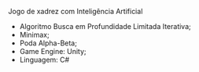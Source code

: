 Jogo de xadrez com Inteligência Artificial
- Algoritmo Busca em Profundidade Limitada Iterativa;
- Minimax;
- Poda Alpha-Beta;
- Game Engine: Unity;
- Linguagem: C#

